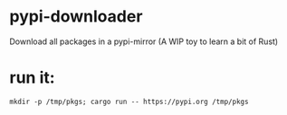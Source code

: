 # pypi-downloader
Download all packages in a pypi-mirror
(A WIP toy to learn a bit of Rust)

# run it: 

`mkdir -p /tmp/pkgs; cargo run -- https://pypi.org /tmp/pkgs`
